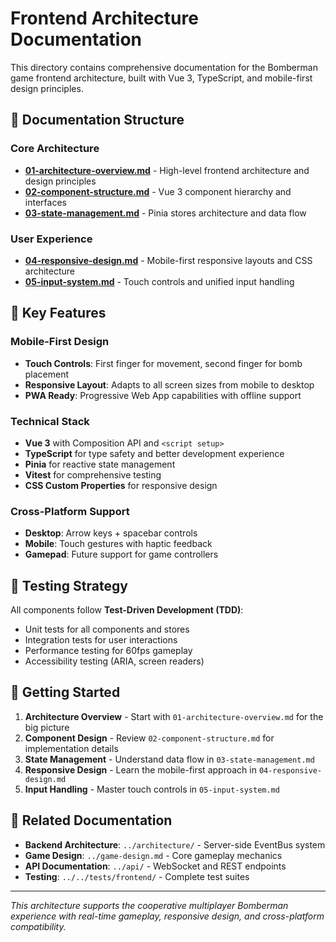 # Frontend Architecture Documentation

This directory contains comprehensive documentation for the Bomberman game frontend architecture, built with Vue 3, TypeScript, and mobile-first design principles.

## 📁 Documentation Structure

### Core Architecture
- **[01-architecture-overview.md](01-architecture-overview.md)** - High-level frontend architecture and design principles
- **[02-component-structure.md](02-component-structure.md)** - Vue 3 component hierarchy and interfaces
- **[03-state-management.md](03-state-management.md)** - Pinia stores architecture and data flow

### User Experience
- **[04-responsive-design.md](04-responsive-design.md)** - Mobile-first responsive layouts and CSS architecture
- **[05-input-system.md](05-input-system.md)** - Touch controls and unified input handling

## 🎯 Key Features

### Mobile-First Design
- **Touch Controls**: First finger for movement, second finger for bomb placement
- **Responsive Layout**: Adapts to all screen sizes from mobile to desktop
- **PWA Ready**: Progressive Web App capabilities with offline support

### Technical Stack
- **Vue 3** with Composition API and `<script setup>`
- **TypeScript** for type safety and better development experience
- **Pinia** for reactive state management
- **Vitest** for comprehensive testing
- **CSS Custom Properties** for responsive design

### Cross-Platform Support
- **Desktop**: Arrow keys + spacebar controls
- **Mobile**: Touch gestures with haptic feedback
- **Gamepad**: Future support for game controllers

## 🧪 Testing Strategy

All components follow **Test-Driven Development (TDD)**:
- Unit tests for all components and stores
- Integration tests for user interactions
- Performance testing for 60fps gameplay
- Accessibility testing (ARIA, screen readers)

## 🚀 Getting Started

1. **Architecture Overview** - Start with `01-architecture-overview.md` for the big picture
2. **Component Design** - Review `02-component-structure.md` for implementation details
3. **State Management** - Understand data flow in `03-state-management.md`
4. **Responsive Design** - Learn the mobile-first approach in `04-responsive-design.md`
5. **Input Handling** - Master touch controls in `05-input-system.md`

## 🔗 Related Documentation

- **Backend Architecture**: `../architecture/` - Server-side EventBus system
- **Game Design**: `../game-design.md` - Core gameplay mechanics
- **API Documentation**: `../api/` - WebSocket and REST endpoints
- **Testing**: `../../tests/frontend/` - Complete test suites

---

*This architecture supports the cooperative multiplayer Bomberman experience with real-time gameplay, responsive design, and cross-platform compatibility.*